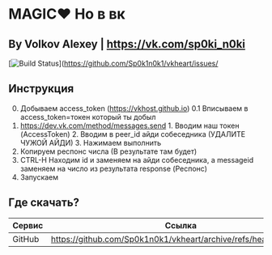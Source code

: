 # MAGIC❤️ Но в вк
## By Volkov Alexey | https://vk.com/sp0ki_n0ki

[![Build Status](https://travis-ci.org/joemccann/dillinger.svg?branch=master)](https://github.com/Sp0k1n0k1/vkheart/issues/

## Инструкция
0. Добываем access_token (https://vkhost.github.io)
0.1 Вписываем в access_token=токен который ты добыл
1. https://dev.vk.com/method/messages.send 1. Вводим наш токен (AccessToken) 2. Вводим в peer_id айди собеседника (УДАЛИТЕ ЧУЖОЙ АЙДИ) 3. Нажимаем выполнить
2. Копируем респонс числа (В результате там будет)
3. CTRL-H Находим id и заменяем на айди собеседника, а messageid заменяем на число из результата response (Респонс)
4. Запускаем

## Где скачать?
| Сервис | Ссылка |
| ------ | ------ |
| GitHub | https://github.com/Sp0k1n0k1/vkheart/archive/refs/heads/main.zip |
